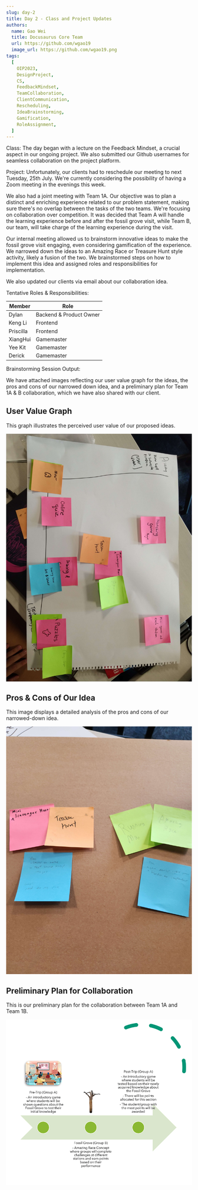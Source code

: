 ```yaml
---
slug: day-2
title: Day 2 - Class and Project Updates
authors:
  name: Gao Wei
  title: Docusaurus Core Team
  url: https://github.com/wgao19
  image_url: https://github.com/wgao19.png
tags:
  [
    OIP2023,
    DesignProject,
    CS,
    FeedbackMindset,
    TeamCollaboration,
    ClientCommunication,
    Rescheduling,
    IdeaBrainstorming,
    Gamification,
    RoleAssignment,
  ]
---
```


Class:
The day began with a lecture on the Feedback Mindset, a crucial aspect in our ongoing project. We also submitted our Github usernames for seamless collaboration on the project platform.

Project:
Unfortunately, our clients had to reschedule our meeting to next Tuesday, 25th July. We're currently considering the possibility of having a Zoom meeting in the evenings this week.

We also had a joint meeting with Team 1A. Our objective was to plan a distinct and enriching experience related to our problem statement, making sure there's no overlap between the tasks of the two teams. We're focusing on collaboration over competition. It was decided that Team A will handle the learning experience before and after the fossil grove visit, while Team B, our team, will take charge of the learning experience during the visit.

Our internal meeting allowed us to brainstorm innovative ideas to make the fossil grove visit engaging, even considering gamification of the experience. We narrowed down the ideas to an Amazing Race or Treasure Hunt style activity, likely a fusion of the two. We brainstormed steps on how to implement this idea and assigned roles and responsibilities for implementation.

We also updated our clients via email about our collaboration idea.

Tentative Roles & Responsibilities:

| Member    | Role                    |
| --------- | ----------------------- |
| Dylan     | Backend & Product Owner |
| Keng Li   | Frontend                |
| Priscilla | Frontend                |
| XiangHui  | Gamemaster              |
| Yee Kit   | Gamemaster              |
| Derick    | Gamemaster              |

Brainstorming Session Output:

We have attached images reflecting our user value graph for the ideas, the pros and cons of our narrowed down idea, and a preliminary plan for Team 1A & B collaboration, which we have also shared with our client.

## User Value Graph

This graph illustrates the perceived user value of our proposed ideas.

![User Graph](../static/img/blog/day2_user_value.png)

## Pros & Cons of Our Idea

This image displays a detailed analysis of the pros and cons of our narrowed-down idea.

![Pros & Cons](../static/img/blog/day2_pros&cons.png)

## Preliminary Plan for Collaboration

This is our preliminary plan for the collaboration between Team 1A and Team 1B.

![Preliminary Plan](../static/img/blog/day2_preliminary_plan.png)
